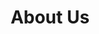 ---
title: About Us
layout: about
draft: false
info: "Welcome to R&R International Trading, your trusted partner in global trade solutions. Headquartered in the bustling city of Beirut, we are a premier trading company with a strong presence in the international market. At R&R International Trading, we specialize in importing and exporting a diverse range of high-quality products to meet the evolving needs of our clients worldwide."
images:
      - "/images/service-slide-1.png"
      - "/images/service-slide-2.png"
      - "/images/service-slide-3.png"
---